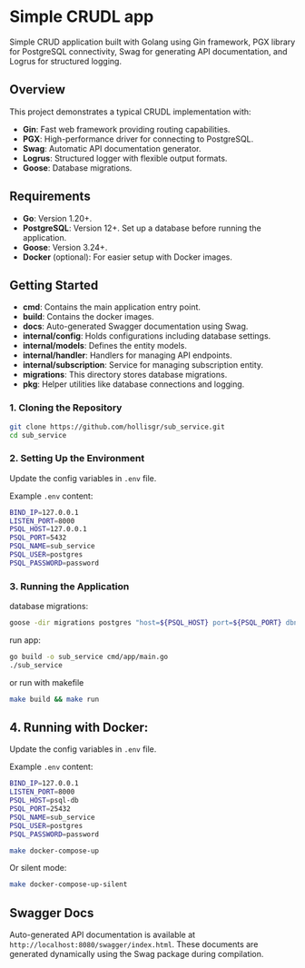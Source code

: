 # Simple CRUDL app

Simple CRUD application built with Golang using Gin framework, PGX library for PostgreSQL connectivity, Swag for generating API documentation, and Logrus for structured logging.

## Overview

This project demonstrates a typical CRUDL implementation with:

- **Gin**: Fast web framework providing routing capabilities.
- **PGX**: High-performance driver for connecting to PostgreSQL.
- **Swag**: Automatic API documentation generator.
- **Logrus**: Structured logger with flexible output formats.
- **Goose**: Database migrations.


## Requirements

- **Go**: Version 1.20+.
- **PostgreSQL**: Version 12+. Set up a database before running the application.
- **Goose**: Version 3.24+.
- **Docker** (optional): For easier setup with Docker images.


## Getting Started

- **cmd**: Contains the main application entry point.
- **build**: Contains the docker images.
- **docs**: Auto-generated Swagger documentation using Swag.
- **internal/config**: Holds configurations including database settings.
- **internal/models**: Defines the entity models.
- **internal/handler**: Handlers for managing API endpoints.
- **internal/subscription**: Service for managing subscription entity.
- **migrations**: This directory stores database migrations.
- **pkg**: Helper utilities like database connections and logging.

### 1. Cloning the Repository

```bash
git clone https://github.com/hollisgr/sub_service.git
cd sub_service
```

### 2. Setting Up the Environment

Update the config variables in `.env` file.

Example `.env` content:

```bash
BIND_IP=127.0.0.1
LISTEN_PORT=8000
PSQL_HOST=127.0.0.1
PSQL_PORT=5432
PSQL_NAME=sub_service
PSQL_USER=postgres
PSQL_PASSWORD=password
```

### 3. Running the Application

database migrations:
```bash
goose -dir migrations postgres "host=${PSQL_HOST} port=${PSQL_PORT} dbname=${PSQL_NAME} user=${PSQL_USER} password=${PSQL_PASSWORD} sslmode=disable" up
```

run app:
```bash
go build -o sub_service cmd/app/main.go
./sub_service
```

or run with makefile
```bash
make build && make run
```

## 4. Running with Docker:

Update the config variables in `.env` file.

Example `.env` content:

```bash
BIND_IP=127.0.0.1
LISTEN_PORT=8000
PSQL_HOST=psql-db
PSQL_PORT=25432
PSQL_NAME=sub_service
PSQL_USER=postgres
PSQL_PASSWORD=password
```

```bash
make docker-compose-up
```

Or silent mode:

```bash
make docker-compose-up-silent
```

## Swagger Docs

Auto-generated API documentation is available at `http://localhost:8080/swagger/index.html`. These documents are generated dynamically using the Swag package during compilation.
